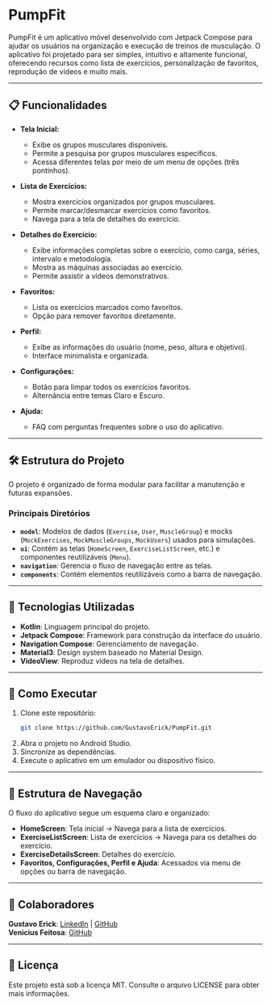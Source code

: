 # PumpFit

PumpFit é um aplicativo móvel desenvolvido com Jetpack Compose para ajudar os usuários na organização e execução de treinos de musculação. O aplicativo foi projetado para ser simples, intuitivo e altamente funcional, oferecendo recursos como lista de exercícios, personalização de favoritos, reprodução de vídeos e muito mais.

---

## 📋 Funcionalidades

- **Tela Inicial:**
  - Exibe os grupos musculares disponíveis.
  - Permite a pesquisa por grupos musculares específicos.
  - Acessa diferentes telas por meio de um menu de opções (três pontinhos).
  
- **Lista de Exercícios:**
  - Mostra exercícios organizados por grupos musculares.
  - Permite marcar/desmarcar exercícios como favoritos.
  - Navega para a tela de detalhes do exercício.

- **Detalhes do Exercício:**
  - Exibe informações completas sobre o exercício, como carga, séries, intervalo e metodologia.
  - Mostra as máquinas associadas ao exercício.
  - Permite assistir a vídeos demonstrativos.

- **Favoritos:**
  - Lista os exercícios marcados como favoritos.
  - Opção para remover favoritos diretamente.

- **Perfil:**
  - Exibe as informações do usuário (nome, peso, altura e objetivo).
  - Interface minimalista e organizada.

- **Configurações:**
  - Botão para limpar todos os exercícios favoritos.
  - Alternância entre temas Claro e Escuro.

- **Ajuda:**
  - FAQ com perguntas frequentes sobre o uso do aplicativo.

---

## 🛠️ Estrutura do Projeto

O projeto é organizado de forma modular para facilitar a manutenção e futuras expansões.

### **Principais Diretórios**
- **`model`**: Modelos de dados (`Exercise`, `User`, `MuscleGroup`) e mocks (`MockExercises`, `MockMuscleGroups`, `MockUsers`) usados para simulações.
- **`ui`**: Contém as telas (`HomeScreen`, `ExerciseListScreen`, etc.) e componentes reutilizáveis (`Menu`).
- **`navigation`**: Gerencia o fluxo de navegação entre as telas.
- **`components`**: Contém elementos reutilizáveis como a barra de navegação.

---

## 🧩 Tecnologias Utilizadas

- **Kotlin**: Linguagem principal do projeto.
- **Jetpack Compose**: Framework para construção da interface do usuário.
- **Navigation Compose**: Gerenciamento de navegação.
- **Material3**: Design system baseado no Material Design.
- **VideoView**: Reproduz vídeos na tela de detalhes.

---

## 🚀 Como Executar

1. Clone este repositório:
   ```bash
   git clone https://github.com/GustavoErick/PumpFit.git
2. Abra o projeto no Android Studio.
3. Sincronize as dependências.
4. Execute o aplicativo em um emulador ou dispositivo físico.

---

## 📂 Estrutura de Navegação
O fluxo do aplicativo segue um esquema claro e organizado:

- **HomeScreen**: Tela inicial -> Navega para a lista de exercícios.
- **ExerciseListScreen**: Lista de exercícios -> Navega para os detalhes do exercício.
- **ExerciseDetailsScreen**: Detalhes do exercício.
- **Favoritos, Configurações, Perfil e Ajuda**: Acessados via menu de opções ou barra de navegação.

---

## 👥 Colaboradores
**Gustavo Erick**: [LinkedIn](https://www.linkedin.com/in/venicius-feitosa-61a1521b5/) | [GitHub](https://github.com/GustavoErick)  
**Venicius Feitosa**: [GitHub](https://github.com/FeitosaVeni)

---

## 📄 Licença
Este projeto está sob a licença MIT. Consulte o arquivo LICENSE para obter mais informações.


